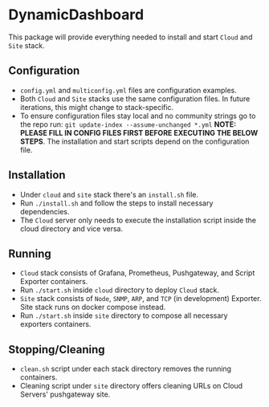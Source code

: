 # DynamicDashboard
This package will provide everything needed to install and start `Cloud` and `Site` stack.

## Configuration
- `config.yml` and `multiconfig.yml` files are configuration examples. 
- Both `Cloud` and `Site` stacks use the same configuration files. In future iterations, this might change to stack-specific.
- To ensure configuration files stay local and no community strings go to the repo run: `git update-index --assume-unchanged *.yml`
**NOTE: PLEASE FILL IN CONFIG FILES FIRST BEFORE EXECUTING THE BELOW STEPS**. The installation and start scripts depend on the configuration file.

## Installation
- Under `cloud` and `site` stack there's an `install.sh` file. 
- Run `./install.sh` and follow the steps to install necessary dependencies. 
- The `Cloud` server only needs to execute the installation script inside the cloud directory and vice versa.

## Running
- `Cloud` stack consists of Grafana, Prometheus, Pushgateway, and Script Exporter containers. 
- Run `./start.sh` inside `cloud` directory to deploy `Cloud` stack. 
- `Site` stack consists of `Node`, `SNMP`, `ARP`, and `TCP` (in development) Exporter. Site stack runs on docker compose instead. 
- Run `./start.sh` inside `site` directory to compose all necessary exporters containers.

## Stopping/Cleaning
- `clean.sh` script under each stack directory removes the running containers.
- Cleaning script under `site` directory offers cleaning URLs on Cloud Servers' pushgateway site.